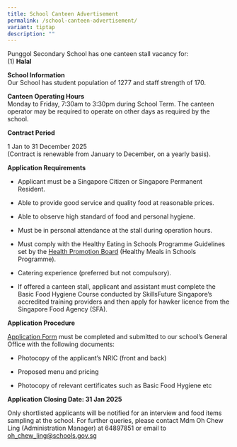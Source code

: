 ```yaml
---
title: School Canteen Advertisement
permalink: /school-canteen-advertisement/
variant: tiptap
description: ""
---
```

<p>Punggol Secondary School has one canteen stall vacancy for:
<br>(1) <strong>Halal </strong>
</p>
<p><strong>School Information</strong>
<br>Our School has student population of 1277 and staff strength of 170.</p>
<p><strong>Canteen Operating Hours</strong>
<br>Monday to Friday, 7:30am to 3:30pm during School Term. The canteen operator
may be required to operate on other days as required by the school.</p>
<p><strong>Contract Period</strong>
</p>
<p>1 Jan to 31 December 2025
<br>(Contract is renewable from January to December, on a yearly basis).</p>
<p><strong>Application Requirements</strong>
</p>
<ul data-tight="true" class="tight">
<li>
<p>Applicant must be a Singapore Citizen or Singapore Permanent Resident.</p>
</li>
<li>
<p>Able to provide good service and quality food at reasonable prices.</p>
</li>
<li>
<p>Able to observe high standard of food and personal hygiene.</p>
</li>
<li>
<p>Must be in personal attendance at the stall during operation hours.</p>
</li>
<li>
<p>Must comply with the Healthy Eating in Schools Programme Guidelines set
by the <a href="https://www.hpb.gov.sg/schools/school-programmes/healthy-meals-in-schools-programme" rel="noopener nofollow" target="_blank">Health Promotion Board</a> (Healthy
Meals in Schools Programme).</p>
</li>
<li>
<p>Catering experience (preferred but not compulsory).</p>
</li>
<li>
<p>If offered a canteen stall, applicant and assistant must complete the
Basic Food Hygiene Course conducted by SkillsFuture Singapore’s accredited
training providers and then apply for hawker licence from the Singapore
Food Agency (SFA).</p>
</li>
</ul>
<p><strong>Application Procedure</strong>
</p>
<p><a href="/files/School_Application_for_canteen_stall.pdf" rel="noopener nofollow" target="_blank">Application Form</a>&nbsp;must
be completed and submitted to our school’s General Office with the following
documents:</p>
<ul data-tight="true" class="tight">
<li>
<p>Photocopy of the applicant’s NRIC (front and back)</p>
</li>
<li>
<p>Proposed menu and pricing</p>
</li>
<li>
<p>Photocopy of relevant certificates such as Basic Food Hygiene etc</p>
</li>
</ul>
<p><strong>Application Closing Date: 31 Jan 2025</strong>
</p>
<p>Only shortlisted applicants will be notified for an interview and food
items sampling at the school. For further queries, please contact Mdm Oh
Chew Ling (Administration Manager) at 64897851 or email to <a href="oh_chew_ling@schools.gov.sg" rel="noopener noreferrer nofollow" target="_blank">oh_chew_ling@schools.gov.sg</a>
</p>